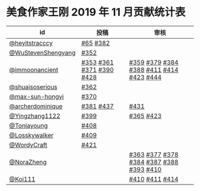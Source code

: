 # 美食作家王刚 2019 年 11 月贡献统计表

| id | 投稿 | 审核 |
| -- | --- | --- |
| [@heyitstracccy](https://github.com/heyitstracccy) | [#65](/../../issues/65) [#382](/../../issues/382) | |
| [@WuStevenShengyang](https://github.com/WuStevenShengyang) | [#352](/../../issues/352) | |
| [@immoonancient](https://github.com/immoonancient) | [#353](/../../issues/353) [#361](/../../issues/361) [#371](/../../issues/371) [#390](/../../issues/390) [#428](/../../issues/428) | [#359](/../../issues/359) [#379](/../../issues/379) [#384](/../../issues/384) [#388](/../../issues/388) [#411](/../../issues/411) [#414](/../../issues/414) [#423](/../../issues/423) [#444](/../../issues/444) |
| [@shuaisoserious](https://github.com/shuaisoserious) | [#362](/../../issues/362) | |
| [@max-sun-hongyi](https://github.com/max-sun-hongyi) | [#370](/../../issues/370) | |
| [@archerdominique](https://github.com/archerdominique) | [#381](/../../issues/381) [#437](/../../issues/437) | [#431](/../../issues/431) |
| [@Yingzhang1122](https://github.com/Yingzhang1122) | [#399](/../../issues/399) | [#365](/../../issues/365) [#423](/../../issues/423) |
| [@Toniayoung](https://github.com/Toniayoung) | [#408](/../../issues/408) | |
| [@Losskywalker](https://github.com/Losskywalker) | [#409](/../../issues/409) | |
| [@WordyCraft](https://github.com/WordyCraft) | [#421](/../../issues/421) | |
| [@NoraZheng](https://github.com/NoraZheng) | | [#363](/../../issues/363) [#377](/../../issues/377) [#378](/../../issues/378) [#384](/../../issues/384) [#387](/../../issues/387) [#388](/../../issues/388) [#393](/../../issues/393) [#410](/../../issues/410) |
| [@Koi111](https://github.com/Koi111) | | [#410](/../../issues/410) [#411](/../../issues/411) [#414](/../../issues/414) |

